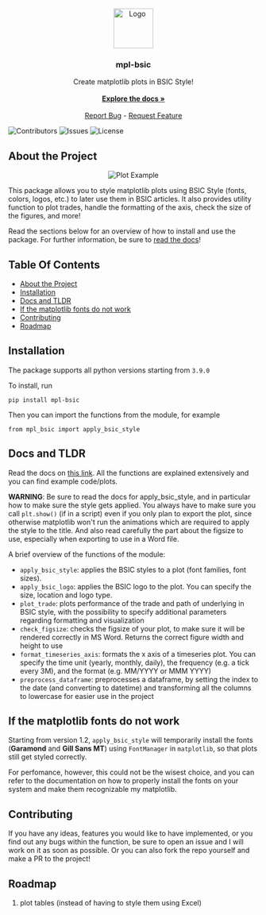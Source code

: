 <br/>
<p align="center">
  <a href="https://github.com/NotFrancee/mpl_bsic">
    <img src="images/logo.png" alt="Logo" height="80">
  </a>

  <h3 align="center">mpl-bsic</h3>

  <p align="center">
    Create matplotlib plots in BSIC Style!
    <br/>
    <br/>
    <a href="https://mpl-bsic.readthedocs.io/en/latest/"><strong>Explore the docs »</strong></a>
    <br/>
    <br/>
    <a href="https://github.com/NotFrancee/mpl_bsic/issues">Report Bug</a>
    -
    <a href="https://github.com/NotFrancee/mpl_bsic/issues">Request Feature</a>
  </p>
</p>

![Contributors](https://img.shields.io/github/contributors/NotFrancee/mpl_bsic?color=dark-green) ![Issues](https://img.shields.io/github/issues/NotFrancee/mpl_bsic) ![License](https://img.shields.io/github/license/NotFrancee/mpl_bsic)


## About the Project

<div align="center">
  <img src="images/about_project.svg" alt="Plot Example" align='center'>
</div>

This package allows you to style matplotlib plots using BSIC Style (fonts, colors, logos, etc.) to later use them in BSIC articles. It also
provides utility function to plot trades, handle the formatting of the axis, check the size of the figures, and more!

Read the sections below for an overview of how to install and use the package. For further information, be sure to [read the docs](https://mpl-bsic.readthedocs.io/en/latest/)!

## Table Of Contents

* [About the Project](#about-the-project)
* [Installation](#installation)
* [Docs and TLDR](#docs-and-tldr)
* [If the matplotlib fonts do not work](#if-the-matplotlib-fonts-do-not-work)
* [Contributing](#contributing)
* [Roadmap](#roadmap)

## Installation

The package supports all python versions starting from `3.9.0`

To install, run

```
pip install mpl-bsic
```


Then you can import the functions from the module, for example

```
from mpl_bsic import apply_bsic_style
```

## Docs and TLDR

Read the docs on [this link](https://mpl-bsic.readthedocs.io/).
All the functions are explained extensively and you can find example code/plots.

**WARNING**: Be sure to read the docs for apply_bsic_style, and in particular how to make sure the style gets applied. You always have to make sure you call `plt.show()`
(if in a script) even if you only plan to export the plot, since otherwise matplotlib won't run the animations which are required to apply the style to the title.
And also read carefully the part about the figsize to use, especially when exporting to use in a Word file.

A brief overview of the functions of the module:

* `apply_bsic_style`: applies the BSIC styles to a plot (font families, font sizes).
* `apply_bsic_logo`: applies the BSIC logo to the plot. You can specify the size, location and logo type.
* `plot_trade`: plots performance of the trade and path of underlying in BSIC style, with the possibility
  to specify additional parameters regarding formatting and visualization
* `check_figsize`: checks the figsize of your plot, to make sure it will be rendered correctly in MS Word.
    Returns the correct figure width and height to use
* `format_timeseries_axis`: formats the x axis of a timeseries plot.
    You can specify the time unit (yearly, monthly, daily), the frequency (e.g. a tick every 3M), and the format (e.g. MM/YYYY or MMM YYYY)
* `preprocess_dataframe`: preprocesses a dataframe, by setting the index to the date (and converting to datetime)
    and transforming all the columns to lowercase for easier use in the project

## If the matplotlib fonts do not work

Starting from version 1.2, `apply_bsic_style` will temporarily install the fonts (__Garamond__ and __Gill Sans MT__) using `FontManager` in `matplotlib`,
so that plots still get styled correctly. 

For perfomance, however, this could not be the wisest choice, and you can refer to the documentation on how to properly
install the fonts on your system and make them recognizable my matplotlib. 

## Contributing

If you have any ideas, features you would like to have implemented, or you find out any bugs within the function, be sure
to open an issue and I will work on it as soon as possible. Or you can also fork the repo yourself and make a PR
to the project!

## Roadmap

1) plot tables (instead of having to style them using Excel)
